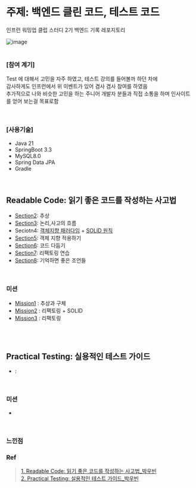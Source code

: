 # 주제: 백엔드 클린 코드, 테스트 코드
인프런 워밍업 클럽 스터디 2기 백엔드 기록 레포지토리<br>

![image](https://github.com/user-attachments/assets/93fb4478-506d-4840-b84b-672111ed97aa) 
<br><br>


### [참여 계기]
Test 에 대해서 고민을 자주 하였고, 테스트 강의를 들어볼까 하던 차에 <br>
감사하게도 인프런에서 위 이벤트가 있어 겸사 겸사 참여를 하였음 <br>
추가적으로 나와 비슷한 고민을 하는 주니어 개발자 분들과 직접 소통을 하며 인사이트를 얻어 보는걸 목표로함

<br>

### [사용기술]
- Java 21
- SpringBoot 3.3
- MySQL8.0
- Spring Data JPA
- Gradle

<br>

## Readable Code: 읽기 좋은 코드를 작성하는 사고법
- <a href="https://github.com/Hyeonqz/Inflearn-Backend-2nd/blob/main/readable-code/docs/Sec2%20-%20%EC%B6%94%EC%83%81.md">Section2</a>: 추상
- <a href="https://github.com/Hyeonqz/Inflearn-Backend-2nd/blob/main/readable-code/docs/Sec3%20-%20%EB%85%BC%EB%A6%AC%2C%EC%82%AC%EA%B3%A0%EC%9D%98%20%ED%9D%90%EB%A6%84.md">Section3</a>: 논리,사고의 흐름
- Seciotn4: <a href="https://github.com/Hyeonqz/Inflearn-Backend-2nd/blob/main/readable-code/docs/Sec4%20-%20%EA%B0%9D%EC%B2%B4%EC%A7%80%ED%96%A5%ED%8C%A8%EB%9F%AC%EB%8B%A4%EC%9E%84.md">객체지향 패러다임</a> + <a href="https://github.com/Hyeonqz/Inflearn-Backend-2nd/blob/main/readable-code/docs/Sec4%20-%20SOLID.md">SOLID 원칙</a>
- <a href="https://github.com/Hyeonqz/Inflearn-Backend-2nd/blob/main/readable-code/docs/Sec5%20-%20%EA%B0%9D%EC%B2%B4%20%EC%A7%80%ED%96%A5%20%EC%A0%81%EC%9A%A9%ED%95%98%EA%B8%B0.md">Section5</a>: 객체 지향 적용하기
- <a href="">Section6</a>: 코드 다듬기
- <a href="https://github.com/Hyeonqz/Inflearn-Backend-2nd/blob/main/readable-code/docs/Sec7%20-%20%EB%A6%AC%ED%8C%A9%ED%86%A0%EB%A7%81%20%EC%97%B0%EC%8A%B5.md">Section7</a>: 리팩토링 연습
- <a href="">Section8</a>: 기억하면 좋은 조언들

<br>

### 미션
- <a href="https://github.com/Hyeonqz/Inflearn-Backend-2nd/blob/main/readable-code/docs/%EB%AF%B8%EC%85%98/Day2%20%EB%AF%B8%EC%85%98.md"> Mission1</a> : 추상과 구체
- <a href="https://github.com/Hyeonqz/Inflearn-Backend-2nd/blob/main/readable-code/docs/%EB%AF%B8%EC%85%98/Day4%20%EB%AF%B8%EC%85%98.md"> Mission2</a> : 리팩토링 + SOLID 
- <a href="https://github.com/Hyeonqz/Inflearn-Backend-2nd/blob/main/readable-code/docs/%EB%AF%B8%EC%85%98/Day7%20%EB%AF%B8%EC%85%98.md"> Mission3</a> : 리팩토링

<br><br>

## Practical Testing: 실용적인 테스트 가이드
- <a></a>:

<br>

### 미션
- 


<br>

### 느낀점


### Ref
> <a href="https://www.inflearn.com/course/readable-code-%EC%9D%BD%EA%B8%B0%EC%A2%8B%EC%9D%80%EC%BD%94%EB%93%9C-%EC%9E%91%EC%84%B1%EC%82%AC%EA%B3%A0%EB%B2%95/dashboard">1. Readable Code: 읽기 좋은 코드를 작성하는 사고법_박우빈</a> <br>
> <a href="https://www.inflearn.com/course/practical-testing-%EC%8B%A4%EC%9A%A9%EC%A0%81%EC%9D%B8-%ED%85%8C%EC%8A%A4%ED%8A%B8-%EA%B0%80%EC%9D%B4%EB%93%9C">2. Practical Testing: 실용적인 테스트 가이드_박우빈</a>
